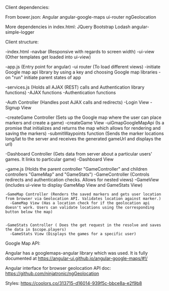 Client dependencies:

From bower.json:
Angular
angular-google-maps
ui-router
ngGeolocation


More dependencies in index.html:
JQuery
Bootstrap
Lodash
angular-simple-logger


Client structure:

-index.html
  -navbar (Responsive with regards to screen width)
  -ui-view (Other templates get loaded into ui-view)

-app.js (Entry point for angular)
  -ui router (To load different views)
  -initiate Google map api library by using a key and choosing Google map libraries
  -on "run" initiate parent states of app

-services.js (Holds all AJAX (REST) calls and Authentication library functions)
  -AJAX functions
  -Authentication functions

-Auth Controller (Handles post AJAX calls and redirects)
  -Login View
  -Signup View

-createGame Controller (Sets up the Google map where the user can place markers and create a game)
  -createGame View
  -uiGmapGoogleMapApi (Is a promise that initializes and returns the map which allows for rendering and saving the markers)
  -submitWaypoints function (Sends the marker locations long/lat to the server and receives the generated gameUrl and displays the url)

-Dashboard Controller (Gets data from server about a particular users' games. It links to particular game)
  -Dashboard View

-game.js (Holds the parent controller "GameController" and children controllers "GameMap" and "GameStats")
  -GameController (Controls redirects and authentication checks. Allows for nested views)
    -GameView (includes ui-view to display GameMap View and GameStats View)


    -GameMap Controller (Renders the saved markers and gets user location from browser via Geolocation API. Validates location against marker.)
      -GameMap View (Has a location check for if the geolocation api doesn't work. Users can validate locations using the corresponding button below the map)


    -GameStats Controller ( Does the get request in the resolve and saves the data in $scope.players)
      -GameStats View (Displays the games for a specific user)


Google Map API:

Angular has a googlemaps-angular library which was used. It is fully documented at https://angular-ui.github.io/angular-google-maps/#!/ 


Angular interface for browser geolocation API doc:
https://github.com/ninjatronic/ngGeolocation

Styles: https://coolors.co/313715-d16014-939f5c-bbce8a-e2f9b8

